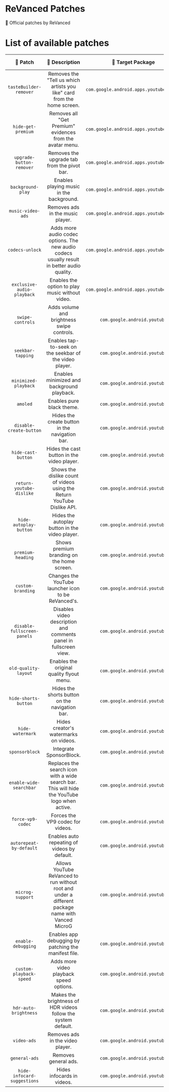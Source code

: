 # ReVanced Patches

🧩 Official patches by ReVanced

# List of available patches

| 💊 Patch | 📜 Description | 🎯 Target Package | 🏹 Target Version |
|:--------:|:--------------:|:-----------------:|:-----------------:|
| `tasteBuilder-remover` | Removes the "Tell us which artists you like" card from the home screen. | `com.google.android.apps.youtube.music` | 5.14.53 |
| `hide-get-premium` | Removes all "Get Premium" evidences from the avatar menu. | `com.google.android.apps.youtube.music` | 5.14.53 |
| `upgrade-button-remover` | Removes the upgrade tab from the pivot bar. | `com.google.android.apps.youtube.music` | 5.14.53 |
| `background-play` | Enables playing music in the background. | `com.google.android.apps.youtube.music` | 5.14.53 |
| `music-video-ads` | Removes ads in the music player. | `com.google.android.apps.youtube.music` | 5.14.53 |
| `codecs-unlock` | Adds more audio codec options. The new audio codecs usually result in better audio quality. | `com.google.android.apps.youtube.music` | 5.14.53 |
| `exclusive-audio-playback` | Enables the option to play music without video. | `com.google.android.apps.youtube.music` | 5.14.53 |
| `swipe-controls` | Adds volume and brightness swipe controls. | `com.google.android.youtube` | 17.27.39 |
| `seekbar-tapping` | Enables tap-to-seek on the seekbar of the video player. | `com.google.android.youtube` | 17.27.39 |
| `minimized-playback` | Enables minimized and background playback. | `com.google.android.youtube` | 17.27.39 |
| `amoled` | Enables pure black theme. | `com.google.android.youtube` | 17.27.39 |
| `disable-create-button` | Hides the create button in the navigation bar. | `com.google.android.youtube` | 17.27.39 |
| `hide-cast-button` | Hides the cast button in the video player. | `com.google.android.youtube` | all |
| `return-youtube-dislike` | Shows the dislike count of videos using the Return YouTube Dislike API. | `com.google.android.youtube` | 17.27.39 |
| `hide-autoplay-button` | Hides the autoplay button in the video player. | `com.google.android.youtube` | 17.27.39 |
| `premium-heading` | Shows premium branding on the home screen. | `com.google.android.youtube` | all |
| `custom-branding` | Changes the YouTube launcher icon to be ReVanced's. | `com.google.android.youtube` | all |
| `disable-fullscreen-panels` | Disables video description and comments panel in fullscreen view. | `com.google.android.youtube` | 17.27.39 |
| `old-quality-layout` | Enables the original quality flyout menu. | `com.google.android.youtube` | 17.27.39 |
| `hide-shorts-button` | Hides the shorts button on the navigation bar. | `com.google.android.youtube` | 17.27.39 |
| `hide-watermark` | Hides creator's watermarks on videos. | `com.google.android.youtube` | 17.27.39 |
| `sponsorblock` | Integrate SponsorBlock. | `com.google.android.youtube` | 17.27.39 |
| `enable-wide-searchbar` | Replaces the search icon with a wide search bar. This will hide the YouTube logo when active. | `com.google.android.youtube` | 17.27.39 |
| `force-vp9-codec` | Forces the VP9 codec for videos. | `com.google.android.youtube` | 17.27.39 |
| `autorepeat-by-default` | Enables auto repeating of videos by default. | `com.google.android.youtube` | 17.27.39 |
| `microg-support` | Allows YouTube ReVanced to run without root and under a different package name with Vanced MicroG | `com.google.android.youtube` | 17.27.39 |
| `enable-debugging` | Enables app debugging by patching the manifest file. | `com.google.android.youtube` | all |
| `custom-playback-speed` | Adds more video playback speed options. | `com.google.android.youtube` | 17.27.39 |
| `hdr-auto-brightness` | Makes the brightness of HDR videos follow the system default. | `com.google.android.youtube` | 17.27.39 |
| `video-ads` | Removes ads in the video player. | `com.google.android.youtube` | 17.27.39 |
| `general-ads` | Removes general ads. | `com.google.android.youtube` | 17.27.39 |
| `hide-infocard-suggestions` | Hides infocards in videos. | `com.google.android.youtube` | 17.27.39 |


